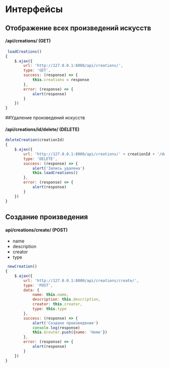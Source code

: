 # Интерфейсы

## Отображение всех произведений искусств

#### /api/creations/ (GET)

```js
 loadCreations()
{
    $.ajax({
        url: 'http://127.0.0.1:8000/api/creations/',
        type: 'GET',
        success: (response) => {
            this.creations = response
        },
        error: (response) => {
            alert(response)
        }
    })
}
```

##Удаление произведений искусств

#### /api/creations/id/delete/ (DELETE)

```js
deleteCreation(creationId)
{
    $.ajax({
        url: 'http://127.0.0.1:8000/api/creations/' + creationId + '/delete/',
        type: 'DELETE',
        success: (response) => {
            alert('Запись удалена')
            this.loadCreations()
        },
        error: (response) => {
            alert(response)
        }
    })
}
```
## Создание произведения

#### api/creations/create/ (POST)

- name
- description
- creator
- type

```js
 newCreation()
{
    $.ajax({
        url: 'http://127.0.0.1:8000/api/creations/create/',
        type: 'POST',
        data: {
            name: this.name,
            description: this.description,
            creator: this.creator,
            type: this.type
        },
        success: (response) => {
            alert('Создано произведение')
            console.log(response)
            this.$router.push({name: 'Home'})
        },
        error: (response) => {
            alert(response)
        }
    })
}
```
